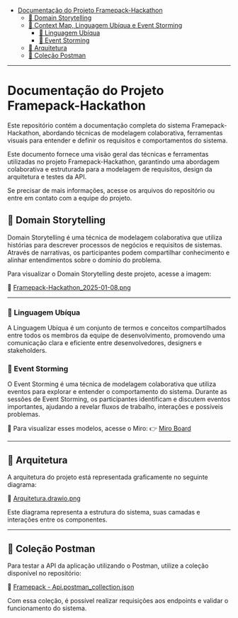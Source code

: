 - [Documentação do Projeto Framepack-Hackathon](#documentação-do-projeto-framepack-hackathon)
  - [📌 Domain Storytelling](#-domain-storytelling)
  - [📌 Context Map, Linguagem Ubíqua e Event Storming](#-context-map-linguagem-ubíqua-e-event-storming)
    - [🔹 Linguagem Ubíqua](#-linguagem-ubíqua)
    - [🔹 Event Storming](#-event-storming)
  - [📌 Arquitetura](#-arquitetura)
  - [📌 Coleção Postman](#-coleção-postman)

---

# Documentação do Projeto Framepack-Hackathon

Este repositório contém a documentação completa do sistema Framepack-Hackathon, abordando técnicas de modelagem colaborativa, ferramentas visuais para entender e definir os requisitos e comportamentos do sistema.

Este documento fornece uma visão geral das técnicas e ferramentas utilizadas no projeto Framepack-Hackathon, garantindo uma abordagem colaborativa e estruturada para a modelagem de requisitos, design da arquitetura e testes da API.

Se precisar de mais informações, acesse os arquivos do repositório ou entre em contato com a equipe do projeto.

## 📌 Domain Storytelling

Domain Storytelling é uma técnica de modelagem colaborativa que utiliza histórias para descrever processos de negócios e requisitos de sistemas. Através de narrativas, os participantes podem compartilhar conhecimento e alinhar entendimentos sobre o domínio do problema.

Para visualizar o Domain Storytelling deste projeto, acesse a imagem:

📄 [Framepack-Hackathon_2025-01-08.png](https://github.com/SofArc6Soat/framepack-doc-hackathon/blob/main/src/domain-storytelling/Framepack-Hackathon_2025-01-08.png)

---

### 🔹 Linguagem Ubíqua
A Linguagem Ubíqua é um conjunto de termos e conceitos compartilhados entre todos os membros da equipe de desenvolvimento, promovendo uma comunicação clara e eficiente entre desenvolvedores, designers e stakeholders.

### 🔹 Event Storming
O Event Storming é uma técnica de modelagem colaborativa que utiliza eventos para explorar e entender o comportamento do sistema. Durante as sessões de Event Storming, os participantes identificam e discutem eventos importantes, ajudando a revelar fluxos de trabalho, interações e possíveis problemas.

📌 Para visualizar esses modelos, acesse o Miro:
👉 [Miro Board](https://miro.com/app/board/uXjVLwWjWG4=/)

---

## 📌 Arquitetura

A arquitetura do projeto está representada graficamente no seguinte diagrama:

📄 [Arquitetura.drawio.png](https://github.com/SofArc6Soat/framepack-doc-hackathon/blob/main/src/arquitetura/Arquitetura.drawio.png)

Este diagrama representa a estrutura do sistema, suas camadas e interações entre os componentes.

---

## 📌 Coleção Postman

Para testar a API da aplicação utilizando o Postman, utilize a coleção disponível no repositório:

📄 [Framepack - Api.postman_collection.json](https://github.com/SofArc6Soat/framepack-doc-hackathon/blob/main/src/postman/Framepack%20-%20Api.postman_collection.json)

Com essa coleção, é possível realizar requisições aos endpoints e validar o funcionamento do sistema.
